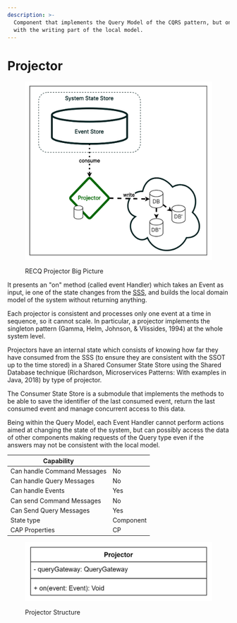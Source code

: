 ```yaml
---
description: >-
  Component that implements the Query Model of the CQRS pattern, but only deals
  with the writing part of the local model.
---
```


# Projector

<figure><img src="../../.gitbook/assets/image (42).png" alt=""><figcaption><p>RECQ Projector Big Picture</p></figcaption></figure>

It presents an "on" method (called event Handler) which takes an Event as input, ie one of the state changes from the [SSS](../recq-system-pattern/system-state-store.md), and builds the local domain model of the system without returning anything.

Each projector is consistent and processes only one event at a time in sequence, so it cannot scale. In particular, a projector implements the singleton pattern (Gamma, Helm, Johnson, & Vlissides, 1994) at the whole system level.&#x20;

Projectors have an internal state which consists of knowing how far they have consumed from the SSS (to ensure they are consistent with the SSOT up to the time stored) in a Shared Consumer State Store using the Shared Database technique (Richardson, Microservices Patterns: With examples in Java, 2018) by type of projector.&#x20;

The Consumer State Store is a submodule that implements the methods to be able to save the identifier of the last consumed event, return the last consumed event and manage concurrent access to this data.&#x20;

Being within the Query Model, each Event Handler cannot perform actions aimed at changing the state of the system, but can possibly access the data of other components making requests of the Query type even if the answers may not be consistent with the local model.

| Capability                  |           |
| --------------------------- | --------- |
| Can handle Command Messages | No        |
| Can handle Query Messages   | No        |
| Can handle Events           | Yes       |
| Can send Command Messages   | No        |
| Can Send Query Messages     | Yes       |
| State type                  | Component |
| CAP Properties              | CP        |

<figure><img src="../../.gitbook/assets/image (37).png" alt=""><figcaption><p>Projector Structure</p></figcaption></figure>
